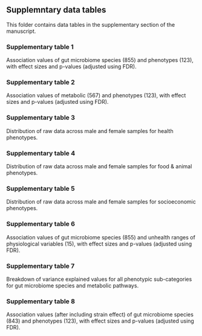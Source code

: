 ## Supplemntary data tables

This folder contains data tables in the supplementary section of the manuscript.

### Supplementary table 1

Association values of gut microbiome species (855) and phenotypes (123), with effect sizes and p-values (adjusted using FDR).

### Supplementary table 2

Association values of metabolic (567) and phenotypes (123), with effect sizes and p-values (adjusted using FDR).

### Supplementary table 3

Distribution of raw data across male and female samples for health phenotypes.

### Supplementary table 4

Distribution of raw data across male and female samples for food & animal phenotypes.

### Supplementary table 5

Distribution of raw data across male and female samples for socioeconomic phenotypes.

### Supplementary table 6

Association values of gut microbiome species (855) and unhealth ranges of physiological variables (15), with effect sizes and p-values (adjusted using FDR).

### Supplementary table 7

Breakdown of variance explained values for all phenotypic sub-categories for gut microbiome species and metabolic pathways.

### Supplementary table 8

Association values (after including strain effect) of gut microbiome species (843) and phenotypes (123), with effect sizes and p-values (adjusted using FDR).




